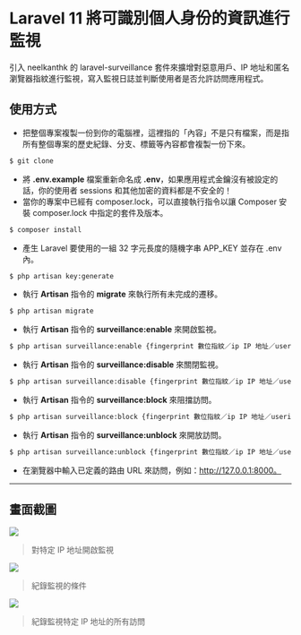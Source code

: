 # Laravel 11 將可識別個人身份的資訊進行監視

引入 neelkanthk 的 laravel-surveillance 套件來擴增對惡意用戶、IP 地址和匿名瀏覽器指紋進行監視，寫入監視日誌並判斷使用者是否允許訪問應用程式。

## 使用方式
- 把整個專案複製一份到你的電腦裡，這裡指的「內容」不是只有檔案，而是指所有整個專案的歷史紀錄、分支、標籤等內容都會複製一份下來。
```sh
$ git clone
```
- 將 __.env.example__ 檔案重新命名成 __.env__，如果應用程式金鑰沒有被設定的話，你的使用者 sessions 和其他加密的資料都是不安全的！
- 當你的專案中已經有 composer.lock，可以直接執行指令以讓 Composer 安裝 composer.lock 中指定的套件及版本。
```sh
$ composer install
```
- 產⽣ Laravel 要使用的一組 32 字元長度的隨機字串 APP_KEY 並存在 .env 內。
```sh
$ php artisan key:generate
```
- 執行 __Artisan__ 指令的 __migrate__ 來執行所有未完成的遷移。
```sh
$ php artisan migrate
```
- 執行 __Artisan__ 指令的 __surveillance:enable__ 來開啟監視。
```sh
$ php artisan surveillance:enable {fingerprint 數位指紋／ip IP 地址／userid 使用者編號}
```
- 執行 __Artisan__ 指令的 __surveillance:disable__ 來關閉監視。
```sh
$ php artisan surveillance:disable {fingerprint 數位指紋／ip IP 地址／userid 使用者編號}
```
- 執行 __Artisan__ 指令的 __surveillance:block__ 來阻擋訪問。
```sh
$ php artisan surveillance:block {fingerprint 數位指紋／ip IP 地址／userid 使用者編號}
```
- 執行 __Artisan__ 指令的 __surveillance:unblock__ 來開放訪問。
```sh
$ php artisan surveillance:unblock {fingerprint 數位指紋／ip IP 地址／userid 使用者編號}
```
- 在瀏覽器中輸入已定義的路由 URL 來訪問，例如：http://127.0.0.1:8000。

----

## 畫面截圖
![](https://i.imgur.com/brKU77b.png)
> 對特定 IP 地址開啟監視

![](https://i.imgur.com/W9fqM0D.png)
> 紀錄監視的條件

![](https://i.imgur.com/u0vCyH3.png)
> 紀錄監視特定 IP 地址的所有訪問
